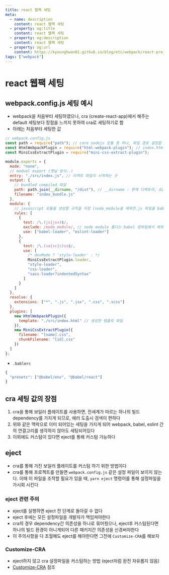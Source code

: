 ```yaml
---
title: react 웹팩 세팅
meta:
  - name: description
    content: react 웹팩 세팅
  - property: og:title
    content: react 웹팩 세팅
  - property: og:description
    content: react 웹팩 세팅
  - property: og:url
    content: https://kyounghwan01.github.io/blog/etc/webpack/react-project-setting/
tags: ["webpack"]
---
```


# react 웹팩 세팅

## webpack.config.js 세팅 예시

- webpack을 처음부터 세팅하였으나, cra (create-react-app)에서 해주는 default 세팅보다 장점을 느끼지 못하여 cra로 세팅하기로 함
- 아래는 처음부터 세팅한 값

```js
// webpack.config.js
const path = require("path"); // core nodejs 모듈 중 하나, 파일 경로 설정할 때 사용
const HtmlWebpackPlugin = require("html-webpack-plugin"); // index.html 파일을 dist 폴더에 index_bundle.js 파일과 함께 자동으로 생성, 우리는 그냥 시작만 하고싶지 귀찮게 index.html 파일까지 만들고 싶지 않다.!!
const MiniCssExtractPlugin = require("mini-css-extract-plugin");

module.exports = {
  mode: "none",
  // moduel export (옛날 방식..)
  entry: "./src/index.js", // 리액트 파일이 시작하는 곳
  output: {
    // bundled compiled 파일
    path: path.join(__dirname, "/dist"), // __dirname : 현재 디렉토리, dist 폴더에 모든 컴파일된 하나의 번들파일을 넣을 예정
    filename: "index_bundle.js"
  },
  module: {
    // javascript 모듈을 생성할 규칙을 지정 (node_module을 제외한.js 파일을 babel-loader로 불러와 모듈을 생성
    rules: [
      {
        test: /\.(js|jsx)$/,
        exclude: /node_module/, // node module 폴더는 babel 컴파일에서 제외
        use: ["babel-loader", "eslint-loader"]
      },
      {
        test: /\.(sa|sc|c)ss$/,
        use: [
          /* devMode ? 'style-loader' : */
          MiniCssExtractPlugin.loader,
          "style-loader",
          "css-loader",
          "sass-loader?indentedSyntax"
        ]
      }
    ]
  },
  resolve: {
    extensions: ["*", ".js", ".jsx", ".css", ".scss"]
  },
  plugins: [
    new HtmlWebpackPlugin({
      template: "./src/index.html" // 생성한 템플릿 파일
    }),
    new MiniCssExtractPlugin({
      filename: "[name].css",
      chunkFilename: "[id].css"
    })
  ]
};
```

- `.bablerc`

```js
{
  "presets": ["@babel/env", "@babel/react"]
}

```

## cra 세팅 값의 장점

1. cra을 통해 보일러 플레이트를 사용하면, 전세계가 따르는 하나의 빌드 dependency를 가지게 되므로, 에러 도출시 검색이 편하다
2. 위와 같은 맥락으로 이미 되어있는 세팅을 가지게 되어 webpack, babel, eslint 간의 연결고리를 생각하지 않아도 세팅되어있다
3. 이외에도 커스텀이 있다면 eject를 통해 커스텀 가능하다

## eject

- cra를 통해 가진 보일러 플레이트를 커스텀 하기 위한 방법이다
- cra를 통해 프로젝트를 만들면 `webpack.config.js` 같은 설정 파일이 보이지 않는다. 이때 이 파일을 조작할 필요가 있을 때, `yarn eject` 명령어를 통해 설정파일을 가시회 시킨다

### eject 관련 **주의**

- eject를 실행하면 eject 전 단계로 돌아갈 수 없다
- eject 후에는 모든 설정파일을 개발자가 책임져야한다
- cra의 경우 dependency간 의존성을 하나로 묶어줬으나, eject후 커스텀된다면 하나의 빌드 환경이 아니게되어 다른 패키지간 의존성을 신경써야한다
- 이 주의사항을 다 초월해도 eject를 해야한다면 그전에 `Customize-CRA`를 해보자

### Customize-CRA

- eject하지 않고 cra 설정파일을 커스텀하는 방법 (eject처럼 완전 자유롭지 않음)
- [Customize-CRA](https://github.com/arackaf/customize-cra) 참조

<TagLinks />

<Comment />
